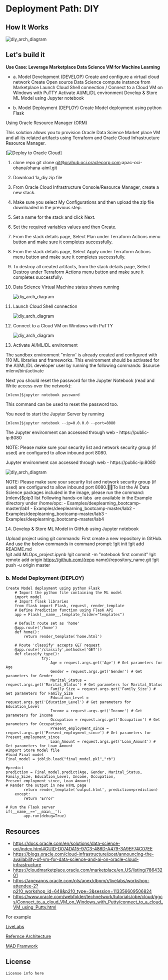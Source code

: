 # Deployment Path: DIY

## How It Works

![diy_arch_diagram](img/OCI_DataScience_VM_Architecture.png)

## Let's build it

**Use Case: Leverage Marketplace Data Science VM for Machine Learning**

* a. Model Development (DEVELOP)
    Create and configure a virtual cloud network
    Create Open source Data Science compute instance from Marketplace
    Launch Cloud Shell connection / Connect to a Cloud VM on Windows with PuTTY
    Activate AI/ML/DL environment
    Develop & Store ML Model using Jupyter notebook

* b. Model Deployment (DEPLOY)
    Create Model deployment using python Flask


Using Oracle Resource Manager (ORM)

This solution allows you to provision Oracle Data Science Market place VM and all its related artifacts using Terraform and Oracle Cloud Infrastructure Resource Manager.

[![Deploy to Oracle Cloud](https://oci-resourcemanager-plugin.plugins.oci.oraclecloud.com/latest/deploy-to-oracle-cloud.svg)]


1. clone repo git clone git@orahub.oci.oraclecorp.com:apac-oci-ohana/ohana-aiml.git

2. Download 1a_diy.zip file

3. From Oracle Cloud Infrastructure Console/Resource Manager, create a new stack.

4. Make sure you select My Configurations and then upload the zip file downloaded in the previous step.

5. Set a name for the stack and click Next.

6. Set the required variables values and then Create.

7. From the stack details page, Select Plan under Terraform Actions menu button and make sure it completes successfully.

8. From the stack details page, Select Apply under Terraform Actions menu button and make sure it completes successfully.

9. To destroy all created artifacts, from the stack details page, Select Destroy under Terraform Actions menu button and make sure it completes successfully.

10. Data Science Virtual Machine status shows running

    ![diy_arch_diagram](1a_diy/img/compute_instance5.png)


11. Launch Cloud Shell connection

    ![diy_arch_diagram](1a_diy/img/cloud_shell.png)

12. Connect to a Cloud VM on Windows with PuTTY

    ![diy_arch_diagram](1a_diy/img/Putty.png)

13. Activate AI/ML/DL environment

The sandbox environment "mlenv' is already created and configured with 110 ML libraries and frameworks. This environment should be activated for the AI/ML/DL developer user by running the following commands:
    $source mlenv/bin/activate

Next you should reset the password for the Jupyter Notebook (read and Write access over the network):

    [mlenv]$jupyter notebook password

This command can be used to reset the password too.

You need to start the Jupyter Server by running

    [mlenv]$jupyter notebook --ip=0.0.0.0 --port=8080

The Jupyter environment can accessed through web - https://public-ip:8080

NOTE: Please make sure your security list and network security group (if used) are configured to allow inbound port 8080.


Jupyter environment can accessed through web - https://public-ip:8080

![diy_arch_diagram](1a_diy/img/Jupyter.png)


NOTE: Please make sure your security list and network security group (if used) are configured to allow inbound port 8080.To list the AI Data Science packages included in the image, please run the command:
    [mlenv]$pip3 list
    Following hands-on labs  are available in the Example directory under /home/opc:
    - Examples/deeplearning_bootcamp-master/lab1
    - Examples/deeplearning_bootcamp-master/lab2
    - Examples/deeplearning_bootcamp-master/lab3
    - Examples/deeplearning_bootcamp-master/lab4

14. Develop & Store ML Model in GitHub using Jupyter notebook

 Upload project using git commands:
 First create a new repository in GitHub. And use the below commands in command prompt:
    !git init
    !git add README.md  
    !git add MLOps_project.ipynb
    !git commit -m "notebook first commit" 
    !git remote add origin https://github.com/{repo name}/repository_name.git 
    !git push -u origin master 

### b. Model Deployment (DEPLOY)
    Create Model deployment using python Flask
        # Import the python file containing the ML model
        import model
        # Import flask libraries
        from flask import Flask, request, render_template 
        # Define Prediction function using FlasK API
        app = Flask(__name__,template_folder="templates")

        # Default route set as 'home'
        @app.route('/home')
        def home():
            return render_template('home.html')  
        
        # Route 'classify' accepts GET request
        @app.route('/classify',methods=['GET'])
        def classify_type():
                    try:
                        Age = request.args.get('Age') # Get parameters for Age
                        Gender = request.args.get('Gender') # Get parameters for Gender
                        Marital_Status = request.args.get('Marital_Status') # Get parameters for Marital_Status
                        Family_Size = request.args.get('Family_Size') # Get parameters for Family_Size
                        Education_Level = request.args.get('Education_Level') # Get parameters for Education_Level
                        Income = request.args.get('Income') # Get parameters for Income
                        Occupation = request.args.get('Occupation') # Get parameters for Occupation
                        Present_employment_since = request.args.get('Present_employment_since') # Get parameters for Present_employment_since
                        Loan_Amount = request.args.get('Loan_Amount') # Get parameters for Loan_Amount
    #Import Store Model file
    #load Final model
    Final_model = joblib.load("final_model.pkl","rb")
    
    #predict
    prediction = Final_model.predict(Age, Gender, Marital_Status, Family_Size, Education_Level, Income, Occupation, Present_employment_since, Loan_Amount)
    # Render the output in new HTML page
            return render_template('output.html', prediction=prediction)
        except:
            return 'Error'

    # Run the Flask server
    if(__name__=='__main__'):
            app.run(debug=True)

## Resources

- https://docs.oracle.com/en/solutions/data-science-oci/index.html#GUID-D074DA15-97C3-486D-A479-3A9EF74C07EE 
- https://blogs.oracle.com/cloud-infrastructure/post/announcing-the-availability-of-vm-for-data-science-and-ai-on-oracle-cloud-infrastructure 
- https://cloudmarketplace.oracle.com/marketplace/en_US/listing/78643201
- https://apexapps.oracle.com/pls/apex/dbpm/r/livelabs/workshop-attendee-2?p210_workshop_id=648&p210_type=3&session=113356609506824 
- https://www.oracle.com/webfolder/technetwork/tutorials/obe/cloud/ggcs/Connect_to_a_cloud_VM_on_Windows_with_Putty/connect_to_a_cloud_VM_using_Putty.html


For example

[LiveLabs](https://apexapps.oracle.com/pls/apex/dbpm/r/livelabs/view-workshop?wid=651&clear=180&session=3650076810239)

[Refernce Architecture](https://docs.oracle.com/en/solutions/ha-web-app/index.html)

[MAD Framwork](https://docs.oracle.com/en/solutions/mad-web-mobile/index.html)

## License

`License info here`